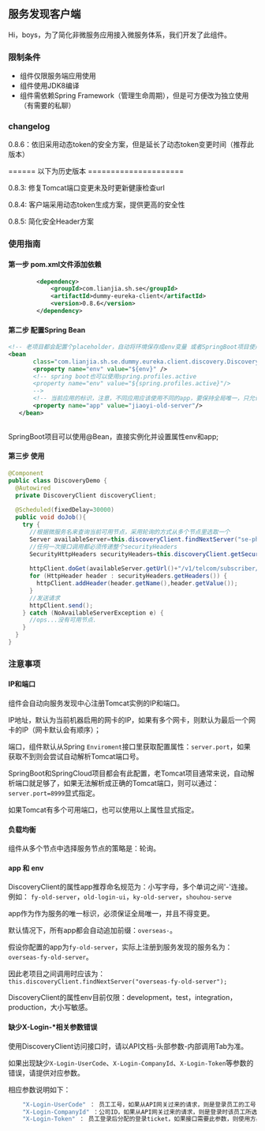 ## 服务发现客户端
Hi，boys，为了简化非微服务应用接入微服务体系，我们开发了此组件。

### 限制条件
* 组件仅限服务端应用使用
* 组件使用JDK8编译
* 组件需依赖Spring Framework（管理生命周期），但是可方便改为独立使用（有需要的私聊）

### changelog
 0.8.6：依旧采用动态token的安全方案，但是延长了动态token变更时间（推荐此版本）
 
 ====== 以下为历史版本 =====================
 
 0.8.3: 修复Tomcat端口变更未及时更新健康检查url
 
 0.8.4: 客户端采用动态token生成方案，提供更高的安全性
 
 0.8.5: 简化安全Header方案

### 使用指南
#### 第一步 pom.xml文件添加依赖

``` xml
 		<dependency>
			<groupId>com.lianjia.sh.se</groupId>
			<artifactId>dummy-eureka-client</artifactId>
			<version>0.8.6</version>
		</dependency>
 ```

 
#### 第二步 配置Spring Bean

 ``` xml
<!-- 老项目都会配置个placeholder，自动将环境保存成env变量 或者SpringBoot项目使用spring.profiles.active -->
<bean
		class="com.lianjia.sh.se.dummy.eureka.client.discovery.DiscoveryClient">
		<property name="env" value="${env}" />
		<!-- spring boot也可以使用spring.profiles.active
		<property name="env" value="${spring.profiles.active}"/>
		-->
		<!-- 当前应用的标识，注意，不同应用应该使用不同的app，要保持全局唯一，只允许字母数字和连字符 -->
		<property name="app" value="jiaoyi-old-server"/>
	</bean>
	
``` 
 
SpringBoot项目可以使用@Bean，直接实例化并设置属性env和app;

#### 第三步 使用
``` java
@Component
public class DiscoveryDemo {
  @Autowired
  private DiscoveryClient discoveryClient;
  
  @Scheduled(fixedDelay=30000)
  public void doJob(){
    try {
      //根据微服务名来查询当前可用节点，采用轮询的方式从多个节点里选取一个
      Server availableServer=this.discoveryClient.findNextServer("se-phonebook");
      //任何一次接口调用都必须传递整个securityHeaders
      SecurityHttpHeaders securityHeaders=this.discoveryClient.getSecurityHttpHeaders();
      
      httpClient.doGet(availableServer.getUrl()+"/v1/telcom/subscriber/5430112544727/number")
      for (HttpHeader header : securityHeaders.getHeaders()) {
        httpClient.addHeader(header.getName(),header.getValue());
      }
      //发送请求
      httpClient.send();
    } catch (NoAvailableServerException e) {
      //ops...没有可用节点.
    }
  }
}
```
### 注意事项
#### IP和端口
组件会自动向服务发现中心注册Tomcat实例的IP和端口。

IP地址，默认为当前机器启用的网卡的IP，如果有多个网卡，则默认为最后一个网卡的IP（网卡默认会有顺序）；

端口，组件默认从Spring `Enviroment`接口里获取配置属性：`server.port`，如果获取不到则会尝试自动解析Tomcat端口号。


SpringBoot和SpringCloud项目都会有此配置，老Tomcat项目通常来说，自动解析端口就足够了，如果无法解析成正确的Tomcat端口，则可以通过：`server.port=8999`显式指定。

如果Tomcat有多个可用端口，也可以使用以上属性显式指定。

#### 负载均衡
组件从多个节点中选择服务节点的策略是：轮询。

#### app 和 env
 DiscoveryClient的属性app推荐命名规范为：小写字母，多个单词之间'-'连接。
 例如： `fy-old-server`，`old-login-ui`，`ky-old-server`，`shouhou-serve`
 
 app作为作为服务的唯一标识，必须保证全局唯一，并且不得变更。
 
 默认情况下，所有app都会自动追加前缀：`overseas-`。
 
 假设你配置的app为`fy-old-server`，实际上注册到服务发现的服务名为：`overseas-fy-old-server`。
 
 因此老项目之间调用时应该为：`this.discoveryClient.findNextServer("overseas-fy-old-server");`
 
 DiscoveryClient的属性env目前仅限：development，test，integration，production，大小写敏感。
 
#### 缺少X-Login-*相关参数错误
使用DiscoveryClient访问接口时，请以API文档-头部参数-内部调用Tab为准。


如果出现缺少`X-Login-UserCode`、`X-Login-CompanyId`、`X-Login-Token`等参数的错误，请提供对应参数。


相应参数说明如下：
``` java
	"X-Login-UserCode" ： 员工工号，如果从API网关过来的请求，则是登录员工的工号，内部服务可直接传业务相关工号
	"X-Login-CompanyId" ：公司ID，如果从API网关过来的请求，则是登录时该员工所选择公司ID，内部服务可直接传业务相关公司
	"X-Login-Token" ： 员工登录后分配的登录ticket，如果接口需要此参数，则使用方必须提供登录ticket，也就是说此接口只能用在Web。
```
